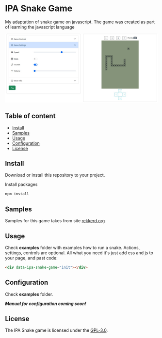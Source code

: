 # IPA Snake Game
My adaptation of snake game on javascript. The game was created as part of learning the javascript language  

![ipa snake game](assets/snake.jpg)

## Table of content
- [Install](#install)
- [Samples](#samples)
- [Usage](#usage)
- [Configuration](#configuration)
- [License](#license)

## Install
Download or install this repository to your project.

Install packages
```bash
npm install
```
 
## Samples
Samples for this game takes from site [rekkerd.org](https://rekkerd.org/mr-9999-brick-game-9999-in-1-samples/)

## Usage
Check **examples** folder with examples how to run a snake. Actions, settings, controls are optional. All what you need it's just add css and js to your page, and past code:

```html
<div data-ipa-snake-game="init"></div>
```

## Configuration
Check **examples** folder. 

_**Manual for configuration coming soon!**_

## License

The IPA Snake game is licensed under the [GPL-3.0](/LICENSE).